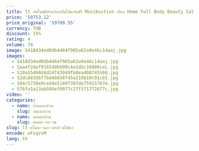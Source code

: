 ```yaml
---
title: lt อัตโนมัติอัจฉริยะเปิดไฟควันฟรี Moxibustion เตียง Home Full Body Beauty Salon พิเศษ Multi-Functional กายภาพบําบัด
price: '50753.12'
price_original: '59709.55'
currency: THB
discount: 15%
rating: 4
volume: 74
image: S418d34ed0db4464f905a62a9e46c14aaj.jpg
images:
  - S418d34ed0db4464f905a62a9e46c14aaj.jpg
  - Saa4f2def916540b690c4a1dbc16808ceL.jpg
  - S10a55d68d4d24f43949fb0ead0874556O.jpg
  - S2dc8439b77bd4b658f45e210b10c91cbI.jpg
  - S04c5739e9ced4e5180f397de75915767m.jpg
  - S76fa1a13ab584ef0977c27f571772677c.jpg
video: ''
categories:
  - name: บ้านและสวน
    slug: านและสวน
  - name: ตกแต่งบ้าน
    slug: ตกแต-งบ-าน
slug: lt-ตโนม-จฉร-ยะเป-ดไฟคว
encode: oFsqzvM
lang: th
---
```

  